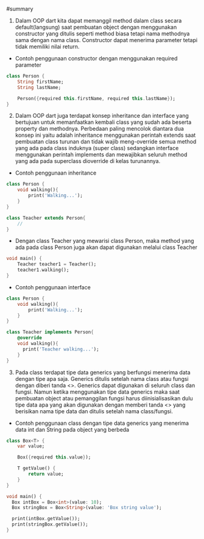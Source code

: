 #summary

1. Dalam OOP dart kita dapat memanggil method dalam class secara default(langsung) saat pembuatan object dengan menggunakan constructor yang ditulis seperti method biasa tetapi nama methodnya sama dengan nama class. Constructor dapat menerima parameter tetapi tidak memiliki nilai return.
- Contoh penggunaan constructor dengan menggunakan required parameter
```dart
class Person {
    String firstName;
    String lastName;

    Person({required this.firstName, required this.lastName});
}
```

2. Dalam OOP dart juga terdapat konsep inheritance dan interface yang bertujuan untuk memanfaatkan kembali class yang sudah ada beserta property dan methodnya. Perbedaan paling mencolok diantara dua konsep ini yaitu adalah inheritance menggunakan perintah extends saat pembuatan class turunan dan tidak wajib meng-override semua method yang ada pada class induknya (super class) sedangkan interface menggunakan perintah implements dan mewajibkan seluruh method yang ada pada superclass dioverride di kelas turunannya.
- Contoh penggunaan inheritance
```dart
class Person {
    void walking(){
        print('Walking...');
    }
}

class Teacher extends Person{
    //
}
```
- Dengan class Teacher yang mewarisi class Person, maka method yang ada pada class Person juga akan dapat digunakan melalui class Teacher
```dart
void main() {
    Teacher teacher1 = Teacher();
    teacher1.walking();
}
```
- Contoh penggunaan interface
```dart
class Person {
    void walking(){
        print('Walking...');
    }
}

class Teacher implements Person{
    @override
    void walking(){
      print('Teacher walking...');
    }
}
```

3. Pada class terdapat tipe data generics yang berfungsi menerima data dengan tipe apa saja. Generics ditulis setelah nama class atau fungsi dengan diberi tanda <>. Generics dapat digunakan di seluruh class dan fungsi. Namun ketika menggunakan tipe data generics maka saat pembuatan object atau pemanggilan fungsi harus diinisialisasikan dulu tipe data apa yang akan digunakan dengan memberi tanda <> yang berisikan nama tipe data dan ditulis setelah nama class/fungsi.
- Contoh penggunaan class dengan tipe data generics yang menerima data int dan String pada object yang berbeda
```dart
class Box<T> {
    var value;

    Box({required this.value});

    T getValue() {
        return value;
    }
}

void main() {
  Box intBox = Box<int>(value: 10);
  Box stringBox = Box<String>(value: 'Box string value');

  print(intBox.getValue());
  print(stringBox.getValue());
}
```